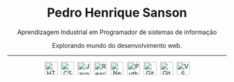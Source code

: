 <h1 align="center">Pedro Henrique Sanson</h1>

<p align="center">Aprendizagem Industrial em Programador de sistemas de informação</p>
<p align="center">Explorando mundo do desenvolvimento web.</p>

---

<div align="center">
  <img src="https://cdn.jsdelivr.net/gh/devicons/devicon/icons/html5/html5-original.svg" width="30" title="HTML5"/>&nbsp;
  <img src="https://cdn.jsdelivr.net/gh/devicons/devicon/icons/css3/css3-original.svg" width="30" title="CSS3"/>&nbsp;
  <img src="https://cdn.jsdelivr.net/gh/devicons/devicon/icons/javascript/javascript-original.svg" width="30" title="JavaScript"/>&nbsp;
  <img src="https://cdn.jsdelivr.net/gh/devicons/devicon/icons/react/react-original.svg" width="30" title="React"/>&nbsp;
  <img src="https://cdn.jsdelivr.net/gh/devicons/devicon/icons/nextjs/nextjs-original.svg" width="30" title="Next.js"/>&nbsp;
  <img src="https://cdn.jsdelivr.net/gh/devicons/devicon/icons/python/python-original.svg" width="30" title="Python"/>&nbsp;
  <img src="https://cdn.jsdelivr.net/gh/devicons/devicon/icons/git/git-original.svg" width="30" title="Git"/>&nbsp;
  <img src="https://cdn.jsdelivr.net/gh/devicons/devicon/icons/github/github-original.svg" width="30" title="GitHub"/>&nbsp;
  <img src="https://cdn.jsdelivr.net/gh/devicons/devicon/icons/vscode/vscode-original.svg" width="30" title="VS Code"/>
</div>
